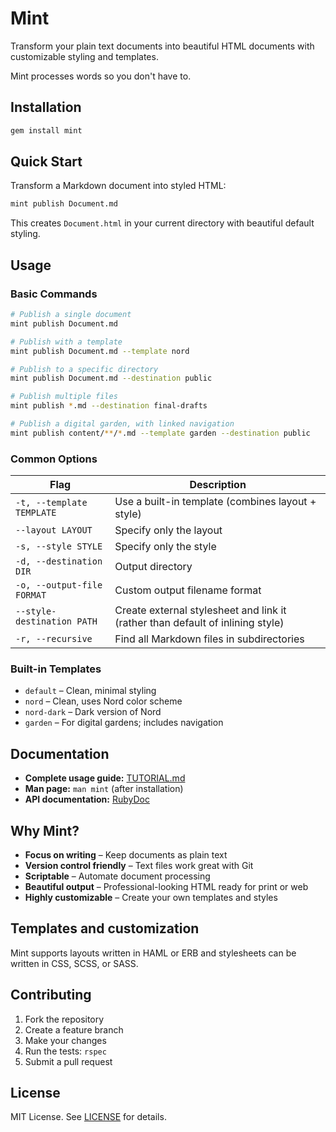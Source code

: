 # Mint

Transform your plain text documents into beautiful HTML documents with customizable styling and templates.

Mint processes words so you don't have to.

## Installation

```bash
gem install mint
```

## Quick Start

Transform a Markdown document into styled HTML:

```bash
mint publish Document.md
```

This creates `Document.html` in your current directory with beautiful default styling.

## Usage

### Basic Commands

```bash
# Publish a single document
mint publish Document.md

# Publish with a template
mint publish Document.md --template nord

# Publish to a specific directory
mint publish Document.md --destination public

# Publish multiple files
mint publish *.md --destination final-drafts

# Publish a digital garden, with linked navigation
mint publish content/**/*.md --template garden --destination public
```

### Common Options

| Flag | Description |
|------|-------------|
| `-t, --template TEMPLATE` | Use a built-in template (combines layout + style) |
| `--layout LAYOUT` | Specify only the layout |
| `-s, --style STYLE` | Specify only the style |
| `-d, --destination DIR` | Output directory |
| `-o, --output-file FORMAT` | Custom output filename format |
| `--style-destination PATH` | Create external stylesheet and link it (rather than default of inlining style) |
| `-r, --recursive` | Find all Markdown files in subdirectories |

### Built-in Templates

- `default` – Clean, minimal styling
- `nord` – Clean, uses Nord color scheme
- `nord-dark` – Dark version of Nord
- `garden` – For digital gardens; includes navigation

## Documentation

- **Complete usage guide:** [TUTORIAL.md](doc/TUTORIAL.md)
- **Man page:** `man mint` (after installation)
- **API documentation:** [RubyDoc](http://www.rubydoc.info/github/davejacobs/mint)

## Why Mint?

- **Focus on writing** – Keep documents as plain text
- **Version control friendly** – Text files work great with Git
- **Scriptable** – Automate document processing
- **Beautiful output** – Professional-looking HTML ready for print or web
- **Highly customizable** – Create your own templates and styles

## Templates and customization

Mint supports layouts written in HAML or ERB and stylesheets can be written in CSS, SCSS, or SASS.

## Contributing

1. Fork the repository
2. Create a feature branch
3. Make your changes
4. Run the tests: `rspec`
5. Submit a pull request

## License

MIT License. See [LICENSE](LICENSE) for details.
